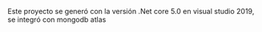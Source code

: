Este proyecto se generó con la versión .Net core 5.0 en visual studio 2019, se integró con mongodb atlas

